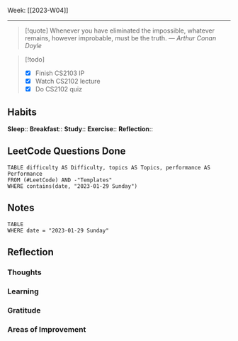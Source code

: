 Week: [[2023-W04]]
- - -
>[!quote]
> Whenever you have eliminated the impossible, whatever remains, however improbable, must be the truth.
> — <cite>Arthur Conan Doyle</cite>

>[!todo]
>- [x] Finish CS2103 IP
>- [x] Watch CS2102 lecture
>- [x] Do CS2102 quiz

## Habits
**Sleep**:: 
**Breakfast**::
**Study**:: 
**Exercise**:: 
**Reflection**:: 

## LeetCode Questions Done
```dataview
TABLE difficulty AS Difficulty, topics AS Topics, performance AS Performance
FROM (#LeetCode) AND -"Templates"
WHERE contains(date, "2023-01-29 Sunday") 
```

## Notes
```dataview
TABLE
WHERE date = "2023-01-29 Sunday"
```

## Reflection
### Thoughts 
### Learning 
### Gratitude
### Areas of Improvement